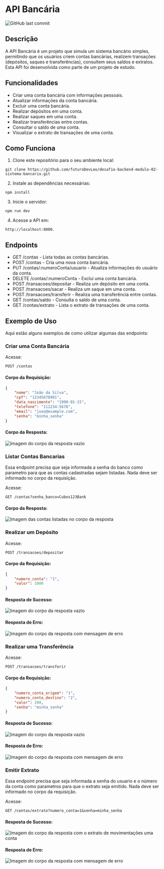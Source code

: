 # API Bancária

![GitHub last commit](https://img.shields.io/github/last-commit/futuroDevLeo/desafio-backend-modulo-02-sistema-bancario)

## Descrição

A API Bancária é um projeto que simula um sistema bancário simples, permitindo que os usuários criem contas bancárias, realizem transações (depósitos, saques e transferências), consultem seus saldos e extratos. Esta API foi desenvolvida como parte de um projeto de estudo.

## Funcionalidades

- Criar uma conta bancária com informações pessoais.
- Atualizar informações da conta bancária.
- Excluir uma conta bancária.
- Realizar depósitos em uma conta.
- Realizar saques em uma conta.
- Realizar transferências entre contas.
- Consultar o saldo de uma conta.
- Visualizar o extrato de transações de uma conta.

## Como Funciona

1. Clone este repositório para o seu ambiente local:
```node
git clone https://github.com/futuroDevLeo/desafio-backend-modulo-02-sistema-bancario.git
```

2. Instale as dependências necessárias:
```node
npm install
```

3. Inicie o servidor:
```node
npm run dev
```

4. Acesse a API em:
```
http://localhost:8000.
```

## Endpoints

- GET /contas - Lista todas as contas bancárias.
- POST /contas - Cria uma nova conta bancária.
- PUT /contas/:numeroConta/usuario - Atualiza informações do usuário da conta.
- DELETE /contas/:numeroConta - Exclui uma conta bancária.
- POST /transacoes/depositar - Realiza um depósito em uma conta.
- POST /transacoes/sacar - Realiza um saque em uma conta.
- POST /transacoes/transferir - Realiza uma transferência entre contas.
- GET /contas/saldo - Consulta o saldo de uma conta.
- GET /contas/extrato - Lista o extrato de transações de uma conta.

## Exemplo de Uso

Aqui estão alguns exemplos de como utilizar algumas das endpoints:

### Criar uma Conta Bancária
Acesse:
```
POST /contas
```

#### Corpo da Requisição:
```json
{
    "nome": "João da Silva",
    "cpf": "12345678901",
    "data_nascimento": "1990-01-15",
    "telefone": "111234-5678",
    "email": "joao@example.com",
    "senha": "minha_senha"
}

```

#### Corpo da Resposta:
![Imagem do corpo da resposta vazio](./assets/criarcontas.png)

### Listar Contas Bancarias

Essa endpoint precisa que seja informada a senha do banco como parametro para que as contas cadastradas sejam listadas. Nada deve ser informado no corpo da requisição.

Acesse:
```
GET /contas?senha_banco=Cubos123Bank
```

#### Corpo da Resposta:
![Imagem das contas listadas no corpo da resposta](./assets/listarcontas.png)

### Realizar um Depósito
Acesse:
```
POST /transacoes/depositar
```

#### Corpo da Requisição:
```json
{
    "numero_conta": "1",
    "valor": 1000
}
```

#### Resposta de Sucesso:
![Imagem do corpo da resposta vazio](./assets/depositar.png)

#### Resposta de Erro:
![Imagem do corpo da resposta com mensagem de erro](./assets/errodepositar.png)

### Realizar uma Transferência
Acesse:
```
POST /transacoes/transferir
```
#### Corpo da Requisição:
```json
{
    "numero_conta_origem": "1",
	"numero_conta_destino": "2",
	"valor": 200,
	"senha": "minha_senha"
}
```

#### Resposta de Sucesso:
![Imagem do corpo da resposta vazio](./assets/trasnf.png)

#### Resposta de Erro:
![Imagem do corpo da resposta com mensagem de erro](./assets/errotransf.png)

### Emitir Extrato

Essa endpoint precisa que seja informada a senha do usuario e o número da conta como parametros para que o extrato seja emitido. Nada deve ser informado no corpo da requisição.

Acesse:
```
GET /contas/extrato?numero_conta=1&senha=minha_senha
```

#### Resposta de Sucesso:
![Imagem do corpo da resposta com o extrato de movimentações uma conta](./assets/extrato.png)

#### Resposta de Erro:
![Imagem do corpo da resposta com mensagem de erro](./assets/erroextrato.png)